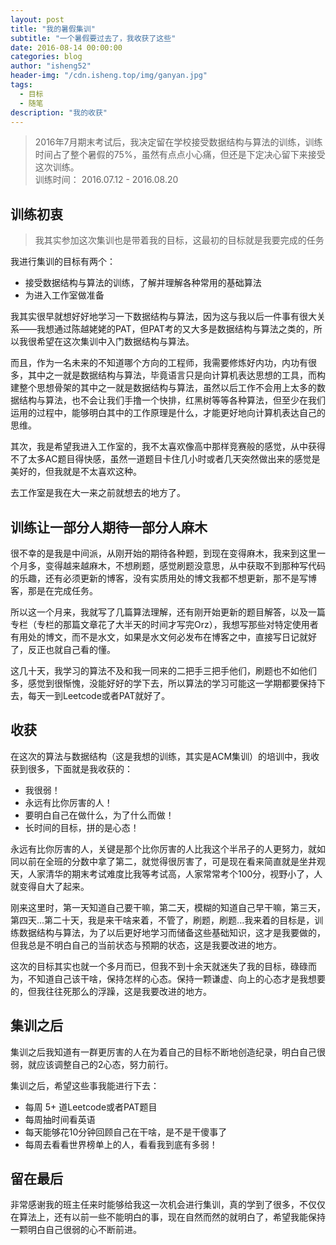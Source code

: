```yaml
---
layout: post
title: "我的暑假集训"
subtitle: "一个暑假要过去了，我收获了这些"
date: 2016-08-14 00:00:00
categories: blog
author: "isheng52"
header-img: "/cdn.isheng.top/img/ganyan.jpg"
tags:
  - 目标
  - 随笔
description: "我的收获"
---
```


> 2016年7月期末考试后，我决定留在学校接受数据结构与算法的训练，训练时间占了整个暑假的75%，虽然有点点小心痛，但还是下定决心留下来接受这次训练。  
> 训练时间： 2016.07.12 - 2016.08.20

## 训练初衷
> 我其实参加这次集训也是带着我的目标，这最初的目标就是我要完成的任务  

我进行集训的目标有两个：

* 接受数据结构与算法的训练，了解并理解各种常用的基础算法
* 为进入工作室做准备

我其实很早就想好好地学习一下数据结构与算法，因为这与我以后一件事有很大关系——我想通过陈越姥姥的PAT，但PAT考的又大多是数据结构与算法之类的，所以我很希望在这次集训中入门数据结构与算法。  

而且，作为一名未来的不知道哪个方向的工程师，我需要修炼好内功，内功有很多，其中之一就是数据结构与算法，毕竟语言只是向计算机表达思想的工具，而构建整个思想骨架的其中之一就是数据结构与算法，虽然以后工作不会用上太多的数据结构与算法，也不会让我们手撸一个快排，红黑树等等各种算法，但至少在我们运用的过程中，能够明白其中的工作原理是什么，才能更好地向计算机表达自己的思维。  

其次，我是希望我进入工作室的，我不太喜欢像高中那样竞赛般的感觉，从中获得不了太多AC题目得快感，虽然一道题目卡住几小时或者几天突然做出来的感觉是美好的，但我就是不太喜欢这种。  

去工作室是我在大一来之前就想去的地方了。  

## 训练让一部分人期待一部分人麻木

很不幸的是我是中间派，从刚开始的期待各种题，到现在变得麻木，我来到这里一个月多，变得越来越麻木，不想刷题，感觉刷题没意思，从中获取不到那种写代码的乐趣，还有必须更新的博客，没有实质用处的博文我都不想更新，那不是写博客，那是在完成任务。  

所以这一个月来，我就写了几篇算法理解，还有刚开始更新的题目解答，以及一篇专栏（专栏的那篇文章花了大半天的时间才写完Orz），我想写那些对特定使用者有用处的博文，而不是水文，如果是水文何必发布在博客之中，直接写日记就好了，反正也就自己看的懂。  

这几十天，我学习的算法不及和我一同来的二把手三把手他们，刷题也不如他们多，感觉到很惭愧，没能好好的学下去，所以算法的学习可能这一学期都要保持下去，每天一到Leetcode或者PAT就好了。  


## 收获

在这次的算法与数据结构（这是我想的训练，其实是ACM集训）的培训中，我收获到很多，下面就是我收获的：  

* 我很弱！
* 永远有比你厉害的人！  
* 要明白自己在做什么，为了什么而做！
* 长时间的目标，拼的是心态！

 永远有比你厉害的人，关键是那个比你厉害的人比我这个半吊子的人更努力，就如同以前在全班的分数中拿了第二，就觉得很厉害了，可是现在看来简直就是坐井观天，人家清华的期末考试难度比我等考试高，人家常常考个100分，视野小了，人就变得自大了起来。  

刚来这里时，第一天知道自己要干嘛，第二天，模糊的知道自己早干嘛，第三天，第四天...第二十天，我是来干啥来着，不管了，刷题，刷题...我来着的目标是，训练数据结构与算法，为了以后更好地学习而储备这些基础知识，这才是我要做的，但我总是不明白自己的当前状态与预期的状态，这是我要改进的地方。  

这次的目标其实也就一个多月而已，但我不到十余天就迷失了我的目标，碌碌而为，不知道自己该干啥，保持怎样的心态。保持一颗谦虚、向上的心态才是我想要的，但我往往死那么的浮躁，这是我要改进的地方。  


## 集训之后

集训之后我知道有一群更厉害的人在为着自己的目标不断地创造纪录，明白自己很弱，就应该调整自己的2心态，努力前行。  

集训之后，希望这些事我能进行下去：  

* 每周 5+ 道Leetcode或者PAT题目
* 每周抽时间看英语
* 每天能够花10分钟回顾自己在干啥，是不是干傻事了
* 每周去看看世界榜单上的人，看看我到底有多弱！

## 留在最后

非常感谢我的班主任来时能够给我这一次机会进行集训，真的学到了很多，不仅仅在算法上，还有以前一些不能明白的事，现在自然而然的就明白了，希望我能保持一颗明白自己很弱的心不断前进。  
